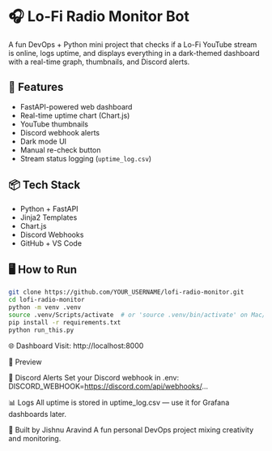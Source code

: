 # 🎧 Lo-Fi Radio Monitor Bot

A fun DevOps + Python mini project that checks if a Lo-Fi YouTube stream is online, logs uptime, and displays everything in a dark-themed dashboard with a real-time graph, thumbnails, and Discord alerts.

## 🚀 Features

- FastAPI-powered web dashboard
- Real-time uptime chart (Chart.js)
- YouTube thumbnails
- Discord webhook alerts
- Dark mode UI
- Manual re-check button
- Stream status logging (`uptime_log.csv`)

## 📦 Tech Stack

- Python + FastAPI
- Jinja2 Templates
- Chart.js
- Discord Webhooks
- GitHub + VS Code

## 🖥️ How to Run

```bash
git clone https://github.com/YOUR_USERNAME/lofi-radio-monitor.git
cd lofi-radio-monitor
python -m venv .venv
source .venv/Scripts/activate  # or 'source .venv/bin/activate' on Mac/Linux
pip install -r requirements.txt
python run_this.py
```
🌐 Dashboard
Visit: http://localhost:8000

📸 Preview

📣 Discord Alerts
Set your Discord webhook in .env:
DISCORD_WEBHOOK=https://discord.com/api/webhooks/...


📊 Logs
All uptime is stored in uptime_log.csv — use it for Grafana dashboards later.

🙌 Built by Jishnu Aravind
A fun personal DevOps project mixing creativity and monitoring.
